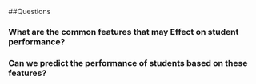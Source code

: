 ##Questions
### What are the common features that may Effect on student performance?
### Can we predict the performance of students based on these features?
